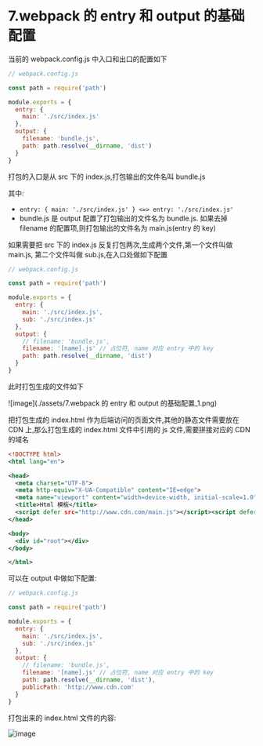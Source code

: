 # 7.webpack 的 entry 和 output 的基础配置

当前的 webpack.config.js 中入口和出口的配置如下

```javascript
// webpack.config.js

const path = require('path')

module.exports = {
  entry: {
    main: './src/index.js'
  },
  output: {
    filename: 'bundle.js',
    path: path.resolve(__dirname, 'dist')
  }
}
```

打包的入口是从 src 下的 index.js,打包输出的文件名叫 bundle.js

其中: 

* `entry: { main: './src/index.js' } <=> entry: './src/index.js'`
* bundle.js 是 output 配置了打包输出的文件名为 bundle.js. 如果去掉  filename 的配置项,则打包输出的文件名为 main.js(entry 的 key)

如果需要把 src 下的 index.js 反复打包两次,生成两个文件,第一个文件叫做 main.js, 第二个文件叫做 sub.js,在入口处做如下配置

```javascript
// webpack.config.js

const path = require('path')

module.exports = {
  entry: {
    main: './src/index.js',
    sub: './src/index.js'
  },
  output: {
    // filename: 'bundle.js',
    filename: '[name].js' // 占位符, name 对应 entry 中的 key
    path: path.resolve(__dirname, 'dist')
  }
}
```

此时打包生成的文件如下

![image](./assets/7.webpack 的 entry 和 output 的基础配置_1.png)

把打包生成的 index.html 作为后端访问的页面文件,其他的静态文件需要放在 CDN 上,那么打包生成的 index.html 文件中引用的 js 文件,需要拼接对应的 CDN 的域名

```xml
<!DOCTYPE html>
<html lang="en">

<head>
  <meta charset="UTF-8">
  <meta http-equiv="X-UA-Compatible" content="IE=edge">
  <meta name="viewport" content="width=device-width, initial-scale=1.0">
  <title>Html 模板</title>
  <script defer src="http://www.cdn.com/main.js"></script><script defer src="http://www.cdn.com/sub.js"></script>
</head>

<body>
  <div id="root"></div>
</body>

</html>
```

可以在 output 中做如下配置:

```javascript
// webpack.config.js

const path = require('path')

module.exports = {
  entry: {
    main: './src/index.js',
    sub: './src/index.js'
  },
  output: {
    // filename: 'bundle.js',
    filename: '[name].js' // 占位符, name 对应 entry 中的 key
    path: path.resolve(__dirname, 'dist'),
    publicPath: 'http://www.cdn.com'
  }
}

```

打包出来的 index.html 文件的内容:

![image]()
